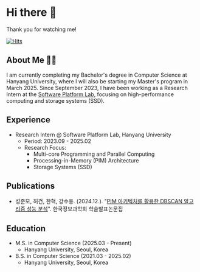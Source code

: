 # Hi there 👋
Thank you for watching me!

[![Hits](https://hits.seeyoufarm.com/api/count/incr/badge.svg?url=https%3A%2F%2Fgithub.com%2Fwnsah814&count_bg=%2379C83D&title_bg=%23555555&icon=&icon_color=%23E7E7E7&title=hits&edge_flat=false)](https://hits.seeyoufarm.com)

## About Me 👨‍💻
I am currently completing my Bachelor's degree in Computer Science at Hanyang University, where I will also be starting my Master's program in March 2025. Since September 2023, I have been working as a Research Intern at the [Software Platform Lab](https://splab.hanyang.ac.kr), focusing on high-performance computing and storage systems (SSD).

## Experience
* Research Intern @ Software Platform Lab, Hanyang University
  * Period: 2023.09 - 2025.02
  * Research Focus:
    * Multi-core Programming and Parallel Computing
    * Processing-in-Memory (PIM) Architecture
    * Storage Systems (SSD)

## Publications
* 성준모, 허건, 한혁, 강수용. (2024.12.). "[PIM 아키텍처를 활용한 DBSCAN 알고리즘 성능 분석](https://www.dbpia.co.kr/journal/articleDetail?nodeId=NODE12042230)". 한국정보과학회 학술발표논문집

## Education
* M.S. in Computer Science (2025.03 - Present)
  * Hanyang University, Seoul, Korea
* B.S. in Computer Science (2021.03 - 2025.02)
  * Hanyang University, Seoul, Korea

